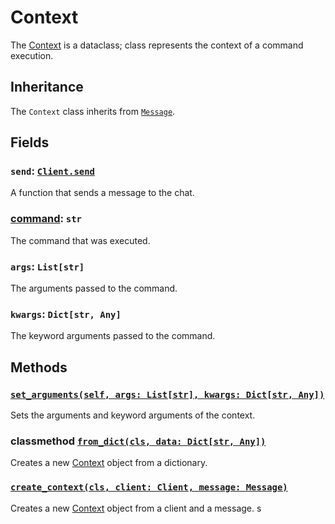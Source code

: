# Context

The [Context](https://github.com/programminglaboratorys/nin0lib/blob/main/nin0lib/context.py#L8) is a dataclass; class represents the context of a command execution.

## Inheritance

The `Context` class inherits from [`Message`](https://github.com/programminglaboratorys/nin0lib/blob/main/nin0lib.docs/message.md).

## Fields

### `send`: [`Client.send`](https://github.com/programminglaboratorys/nin0lib/blob/main/nin0lib/client.py#L49)

A function that sends a message to the chat.

### [command](https://github.com/programminglaboratorys/nin0lib/blob/main/nin0lib/bot.py#L30): `str`

The command that was executed.

### `args`: `List[str]`

The arguments passed to the command.

### `kwargs`: `Dict[str, Any]`

The keyword arguments passed to the command.

## Methods

### [`set_arguments(self, args: List[str], kwargs: Dict[str, Any])`](https://github.com/programminglaboratorys/nin0lib/blob/main/nin0lib/context.py#L14)

Sets the arguments and keyword arguments of the context.

### classmethod [`from_dict(cls, data: Dict[str, Any])`](https://github.com/programminglaboratorys/nin0lib/blob/main/nin0lib/context.py#L19)

Creates a new [Context](https://github.com/programminglaboratorys/nin0lib/blob/main/nin0lib/context.py#L8) object from a dictionary.

### [`create_context(cls, client: Client, message: Message)`](https://github.com/programminglaboratorys/nin0lib/blob/main/nin0lib/context.py#L26)

Creates a new [Context](https://github.com/programminglaboratorys/nin0lib/blob/main/nin0lib/context.py#L8) object from a client and a message.
s
